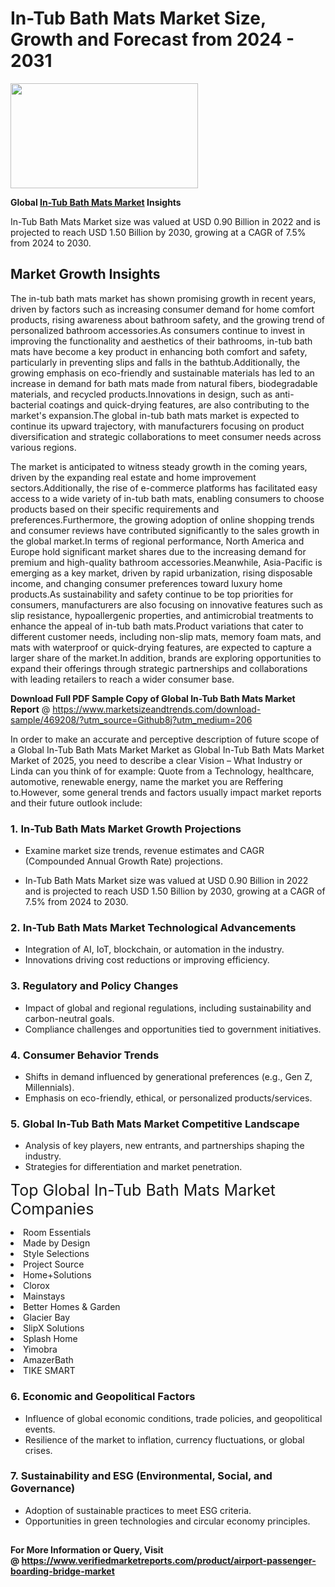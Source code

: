 <H1>In-Tub Bath Mats Market Size, Growth and Forecast from 2024 - 2031</H1><img class="aligncenter size-medium wp-image-584254" src="https://thirdeyenews.in/wp-content/uploads/2024/09/Global-Market-Research-300x168.jpeg" alt="" width="300" height="168" /><p><strong>Global&nbsp;<a href="https://www.marketsizeandtrends.com/download-sample/469208/?utm_source=Github8j?utm_medium=206">In-Tub Bath Mats Market</a> Insights</strong></p><p>In-Tub Bath Mats Market size was valued at USD 0.90 Billion in 2022 and is projected to reach USD 1.50 Billion by 2030, growing at a CAGR of 7.5% from 2024 to 2030.</p><p><h2>Market Growth Insights</h2> <p>The in-tub bath mats market has shown promising growth in recent years, driven by factors such as increasing consumer demand for home comfort products, rising awareness about bathroom safety, and the growing trend of personalized bathroom accessories.As consumers continue to invest in improving the functionality and aesthetics of their bathrooms, in-tub bath mats have become a key product in enhancing both comfort and safety, particularly in preventing slips and falls in the bathtub.Additionally, the growing emphasis on eco-friendly and sustainable materials has led to an increase in demand for bath mats made from natural fibers, biodegradable materials, and recycled products.Innovations in design, such as anti-bacterial coatings and quick-drying features, are also contributing to the market's expansion.The global in-tub bath mats market is expected to continue its upward trajectory, with manufacturers focusing on product diversification and strategic collaborations to meet consumer needs across various regions.</p> <p>The market is anticipated to witness steady growth in the coming years, driven by the expanding real estate and home improvement sectors.Additionally, the rise of e-commerce platforms has facilitated easy access to a wide variety of in-tub bath mats, enabling consumers to choose products based on their specific requirements and preferences.Furthermore, the growing adoption of online shopping trends and consumer reviews have contributed significantly to the sales growth in the global market.In terms of regional performance, North America and Europe hold significant market shares due to the increasing demand for premium and high-quality bathroom accessories.Meanwhile, Asia-Pacific is emerging as a key market, driven by rapid urbanization, rising disposable income, and changing consumer preferences toward luxury home products.As sustainability and safety continue to be top priorities for consumers, manufacturers are also focusing on innovative features such as slip resistance, hypoallergenic properties, and antimicrobial treatments to enhance the appeal of in-tub bath mats.Product variations that cater to different customer needs, including non-slip mats, memory foam mats, and mats with waterproof or quick-drying features, are expected to capture a larger share of the market.In addition, brands are exploring opportunities to expand their offerings through strategic partnerships and collaborations with leading retailers to reach a wider consumer base.<p><span class=""><strong>Download Full PDF Sample Copy of Global In-Tub Bath Mats Market Report</strong> @ <a href="https://www.marketsizeandtrends.com/download-sample/469208/?utm_source=Github8j?utm_medium=206" target="_blank">https://www.marketsizeandtrends.com/download-sample/469208/?utm_source=Github8j?utm_medium=206</a></span></p><p>In order to make an accurate and perceptive description of future scope of a Global&nbsp;In-Tub Bath Mats Market Market as Global&nbsp;In-Tub Bath Mats Market Market of 2025, you need to describe a clear Vision &ndash; What Industry or Linda can you think of for example: Quote from a Technology, healthcare, automotive, renewable energy, name the market you are Reffering to.However, some general trends and factors usually impact market reports and their future outlook include:</p><h3>1.&nbsp;<strong>In-Tub Bath Mats Market Growth Projections</strong></h3><ul><li>Examine market size trends, revenue estimates and CAGR (Compounded Annual Growth Rate) projections.</li><li><p>In-Tub Bath Mats Market size was valued at USD 0.90 Billion in 2022 and is projected to reach USD 1.50 Billion by 2030, growing at a CAGR of 7.5% from 2024 to 2030.</p></li></ul><h3>2.&nbsp;<strong>In-Tub Bath Mats Market Technological Advancements</strong></h3><ul><li>Integration of AI, IoT, blockchain, or automation in the industry.</li><li>Innovations driving cost reductions or improving efficiency.</li></ul><h3>3.&nbsp;<strong>Regulatory and Policy Changes</strong></h3><ul><li>Impact of global and regional regulations, including sustainability and carbon-neutral goals.</li><li>Compliance challenges and opportunities tied to government initiatives.</li></ul><h3>4.&nbsp;<strong>Consumer Behavior Trends</strong></h3><ul><li>Shifts in demand influenced by generational preferences (e.g., Gen Z, Millennials).</li><li>Emphasis on eco-friendly, ethical, or personalized products/services.</li></ul><h3>5.&nbsp;<strong>Global In-Tub Bath Mats Market Competitive Landscape</strong></h3><ul><li>Analysis of key players, new entrants, and partnerships shaping the industry.</li><li>Strategies for differentiation and market penetration.</li></ul><p data-pm-slice="1 1 []"><span style="color: inherit; font-family: inherit; font-size: 25px;">Top Global In-Tub Bath Mats Market Companies</span></p><div class="" data-test-id=""><p><li>Room Essentials</li><li> Made by Design</li><li> Style Selections</li><li> Project Source</li><li> Home+Solutions</li><li> Clorox</li><li> Mainstays</li><li> Better Homes & Garden</li><li> Glacier Bay</li><li> SlipX Solutions</li><li> Splash Home</li><li> Yimobra</li><li> AmazerBath</li><li> TIKE SMART</li></p></div><h3>6.&nbsp;<strong>Economic and Geopolitical Factors</strong></h3><ul><li>Influence of global economic conditions, trade policies, and geopolitical events.</li><li>Resilience of the market to inflation, currency fluctuations, or global crises.</li></ul><h3>7.&nbsp;<strong>Sustainability and ESG (Environmental, Social, and Governance)</strong></h3><ul><li>Adoption of sustainable practices to meet ESG criteria.</li><li>Opportunities in green technologies and circular economy principles.</li></ul><h2><strong style="font-size: 14px;">For More Information or Query, Visit @&nbsp;</strong><a style="background-color: #ffffff; font-size: 14px;" href="https://www.marketsizeandtrends.com/report/in-tub-bath-mats-market/" target="_blank">https://www.verifiedmarketreports.com/product/airport-passenger-boarding-bridge-market</a></h2>